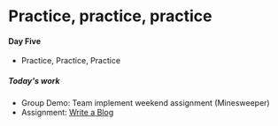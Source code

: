 # Practice, practice, practice

#### Day Five

- Practice, Practice, Practice

##### Today's work

- Group Demo: Team implement weekend assignment (Minesweeper)
- Assignment: [Write a Blog](../assignments/recovery-blog)
